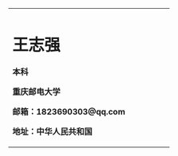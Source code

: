 <table border="0">
  <tr>
    <td width="75%">
      <h1>王志强</h1>
      <p><b>本科</b></p>
      <p><b>重庆邮电大学</b></p>
      <p><b>邮箱：1823690303@qq.com</b></p>
      <p><b>地址：中华人民共和国</b></p>
    </td>
    <td width="25%">
    </td>
  </tr>
</table>

